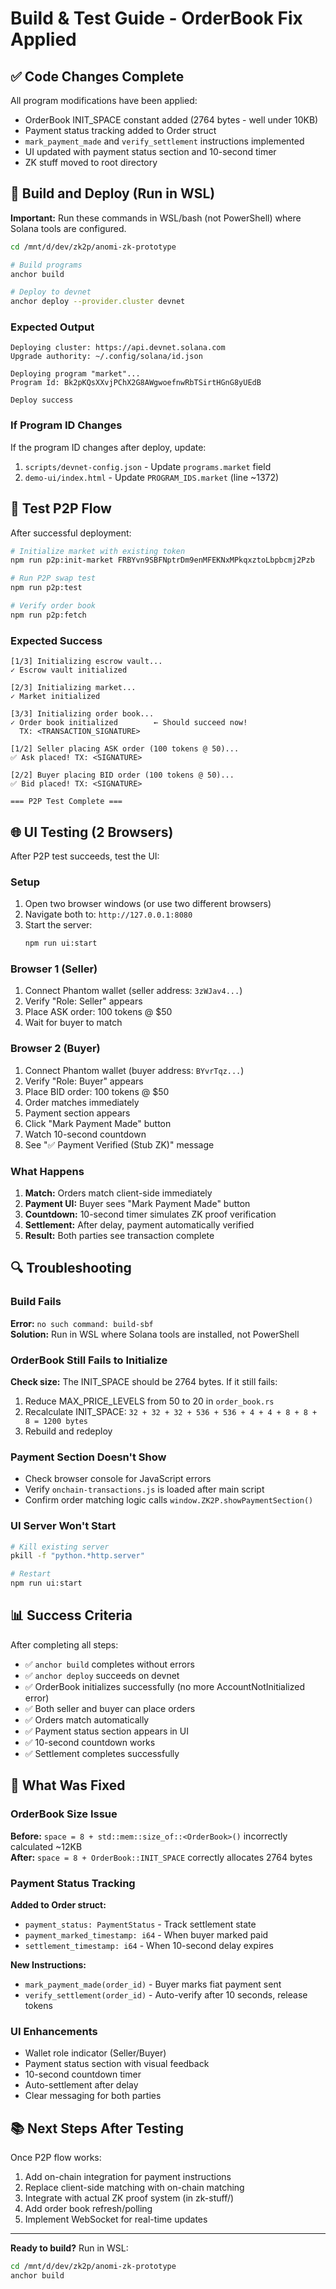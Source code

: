# Build & Test Guide - OrderBook Fix Applied

## ✅ Code Changes Complete

All program modifications have been applied:
- OrderBook INIT_SPACE constant added (2764 bytes - well under 10KB)
- Payment status tracking added to Order struct
- `mark_payment_made` and `verify_settlement` instructions implemented
- UI updated with payment status section and 10-second timer
- ZK stuff moved to root directory

## 🚀 Build and Deploy (Run in WSL)

**Important:** Run these commands in WSL/bash (not PowerShell) where Solana tools are configured.

```bash
cd /mnt/d/dev/zk2p/anomi-zk-prototype

# Build programs
anchor build

# Deploy to devnet
anchor deploy --provider.cluster devnet
```

### Expected Output

```
Deploying cluster: https://api.devnet.solana.com
Upgrade authority: ~/.config/solana/id.json

Deploying program "market"...
Program Id: Bk2pKQsXXvjPChX2G8AWgwoefnwRbTSirtHGnG8yUEdB

Deploy success
```

### If Program ID Changes

If the program ID changes after deploy, update:
1. `scripts/devnet-config.json` - Update `programs.market` field
2. `demo-ui/index.html` - Update `PROGRAM_IDS.market` (line ~1372)

## 🧪 Test P2P Flow

After successful deployment:

```bash
# Initialize market with existing token
npm run p2p:init-market FRBYvn9SBFNptrDm9enMFEKNxMPkqxztoLbpbcmj2Pzb

# Run P2P swap test
npm run p2p:test

# Verify order book
npm run p2p:fetch
```

### Expected Success

```
[1/3] Initializing escrow vault...
✓ Escrow vault initialized

[2/3] Initializing market...
✓ Market initialized

[3/3] Initializing order book...
✓ Order book initialized        ← Should succeed now!
  TX: <TRANSACTION_SIGNATURE>

[1/2] Seller placing ASK order (100 tokens @ 50)...
✅ Ask placed! TX: <SIGNATURE>

[2/2] Buyer placing BID order (100 tokens @ 50)...
✅ Bid placed! TX: <SIGNATURE>

=== P2P Test Complete ===
```

## 🌐 UI Testing (2 Browsers)

After P2P test succeeds, test the UI:

### Setup

1. Open two browser windows (or use two different browsers)
2. Navigate both to: `http://127.0.0.1:8080`
3. Start the server:
   ```bash
   npm run ui:start
   ```

### Browser 1 (Seller)
1. Connect Phantom wallet (seller address: `3zWJav4...`)
2. Verify "Role: Seller" appears
3. Place ASK order: 100 tokens @ $50
4. Wait for buyer to match

### Browser 2 (Buyer)
1. Connect Phantom wallet (buyer address: `BYvrTqz...`)
2. Verify "Role: Buyer" appears
3. Place BID order: 100 tokens @ $50
4. Order matches immediately
5. Payment section appears
6. Click "Mark Payment Made" button
7. Watch 10-second countdown
8. See "✅ Payment Verified (Stub ZK)" message

### What Happens

1. **Match:** Orders match client-side immediately
2. **Payment UI:** Buyer sees "Mark Payment Made" button
3. **Countdown:** 10-second timer simulates ZK proof verification
4. **Settlement:** After delay, payment automatically verified
5. **Result:** Both parties see transaction complete

## 🔍 Troubleshooting

### Build Fails

**Error:** `no such command: build-sbf`  
**Solution:** Run in WSL where Solana tools are installed, not PowerShell

### OrderBook Still Fails to Initialize

**Check size:** The INIT_SPACE should be 2764 bytes. If it still fails:
1. Reduce MAX_PRICE_LEVELS from 50 to 20 in `order_book.rs`
2. Recalculate INIT_SPACE: `32 + 32 + 32 + 536 + 536 + 4 + 4 + 8 + 8 + 8 = 1200 bytes`
3. Rebuild and redeploy

### Payment Section Doesn't Show

- Check browser console for JavaScript errors
- Verify `onchain-transactions.js` is loaded after main script
- Confirm order matching logic calls `window.ZK2P.showPaymentSection()`

### UI Server Won't Start

```bash
# Kill existing server
pkill -f "python.*http.server"

# Restart
npm run ui:start
```

## 📊 Success Criteria

After completing all steps:

- ✅ `anchor build` completes without errors
- ✅ `anchor deploy` succeeds on devnet
- ✅ OrderBook initializes successfully (no more AccountNotInitialized error)
- ✅ Both seller and buyer can place orders
- ✅ Orders match automatically
- ✅ Payment status section appears in UI
- ✅ 10-second countdown works
- ✅ Settlement completes successfully

## 🎯 What Was Fixed

### OrderBook Size Issue
**Before:** `space = 8 + std::mem::size_of::<OrderBook>()` incorrectly calculated ~12KB  
**After:** `space = 8 + OrderBook::INIT_SPACE` correctly allocates 2764 bytes

### Payment Status Tracking
**Added to Order struct:**
- `payment_status: PaymentStatus` - Track settlement state
- `payment_marked_timestamp: i64` - When buyer marked paid
- `settlement_timestamp: i64` - When 10-second delay expires

**New Instructions:**
- `mark_payment_made(order_id)` - Buyer marks fiat payment sent
- `verify_settlement(order_id)` - Auto-verify after 10 seconds, release tokens

### UI Enhancements
- Wallet role indicator (Seller/Buyer)
- Payment status section with visual feedback
- 10-second countdown timer
- Auto-settlement after delay
- Clear messaging for both parties

## 📚 Next Steps After Testing

Once P2P flow works:
1. Add on-chain integration for payment instructions
2. Replace client-side matching with on-chain matching
3. Integrate with actual ZK proof system (in zk-stuff/)
4. Add order book refresh/polling
5. Implement WebSocket for real-time updates

---

**Ready to build?** Run in WSL:
```bash
cd /mnt/d/dev/zk2p/anomi-zk-prototype
anchor build
```

